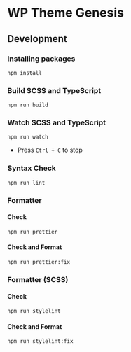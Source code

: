 # WP Theme Genesis

## Development

### Installing packages

```shell
npm install
```

### Build SCSS and TypeScript

```shell
npm run build
```

### Watch SCSS and TypeScript

```shell
npm run watch
```

- Press `Ctrl + C` to stop

### Syntax Check

```shell
npm run lint
```

### Formatter

#### Check

```shell
npm run prettier
```

#### Check and Format

```shell
npm run prettier:fix
```

### Formatter (SCSS)

#### Check

```shell
npm run stylelint
```

#### Check and Format

```shell
npm run stylelint:fix
```
